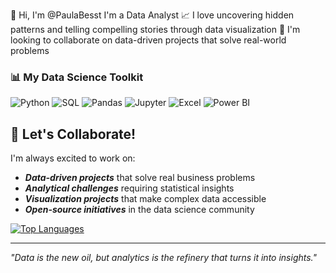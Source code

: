 👋 Hi, I'm @PaulaBesst
I'm a Data Analyst
📈 I love uncovering hidden patterns and telling compelling stories through data visualization
💞️ I'm looking to collaborate on data-driven projects that solve real-world problems

### 📊 My Data Science Toolkit
![Python](https://img.shields.io/badge/-Python-3776AB?style=flat-square&logo=python&logoColor=white)
![SQL](https://img.shields.io/badge/-SQL-4479A1?style=flat-square&logo=mysql&logoColor=white)
![Pandas](https://img.shields.io/badge/-Pandas-150458?style=flat-square&logo=pandas&logoColor=white)
![Jupyter](https://img.shields.io/badge/-Jupyter-F37626?style=flat-square&logo=jupyter&logoColor=white)
![Excel](https://img.shields.io/badge/-Excel-217346?style=flat-square&logo=microsoft-excel&logoColor=white)
![Power BI](https://img.shields.io/badge/-Power%20BI-F2C811?style=flat-square&logo=power-bi&logoColor=black)

## 🤝 Let's Collaborate!
I'm always excited to work on:
-  ***Data-driven projects*** that solve real business problems
-  ***Analytical challenges*** requiring statistical insights
-  ***Visualization projects*** that make complex data accessible
-  ***Open-source initiatives*** in the data science community


[![Top Languages](https://github-readme-stats.vercel.app/api/top-langs/?username=PaulaBesst&layout=compact&theme=radical)](https://github.com/PaulaBesst)

<!-- Alternative stats services if the above doesn't work -->
<!-- 
![GitHub Stats](https://github-readme-stats-sigma-five.vercel.app/api?username=PaulaBesst&show_icons=true&theme=radical)
![GitHub Streak](https://streak-stats.demolab.com/?user=PaulaBesst&theme=radical)
-->
---

*"Data is the new oil, but analytics is the refinery that turns it into insights."*
